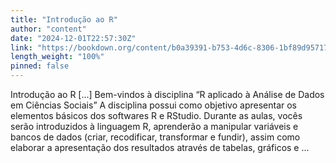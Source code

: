 ```yaml
---
title: "Introdução ao R"
author: "content"
date: "2024-12-01T22:57:30Z"
link: "https://bookdown.org/content/b0a39391-b753-4d6c-8306-1bf89d95717f/"
length_weight: "100%"
pinned: false
---
```


Introdução ao R [...] Bem-vindos à disciplina “R aplicado à Análise de Dados em Ciências Sociais” A disciplina possui como objetivo apresentar os elementos básicos dos softwares R e RStudio. Durante as aulas, vocês serão introduzidos à linguagem R, aprenderão a manipular variáveis e bancos de dados (criar, recodificar, transformar e fundir), assim como elaborar a apresentação dos resultados através de tabelas, gráficos e ...
